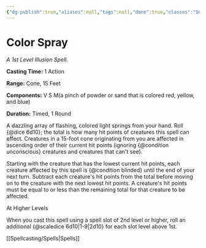 ```yaml
---
{"dg-publish":true,"aliases":null,"tags":null,"done":true,"classes":"Sorcerer, Wizard,","spellLevel":1,"school":"Illusion","source":"PHB","permalink":"/spells/color-spray/","dgHomeLink":false,"dgPassFrontmatter":true}
---
```


# Color Spray
*A 1st Level Illusion Spell.*

**Casting Time:** 1 Action

**Range:** Cone, 15 Feet

**Components:** V S M(a pinch of powder or sand that is colored red, yellow, and blue)

**Duration:** Timed, 1 Round

A dazzling array of flashing, colored light springs from your hand. Roll {@dice 6d10}; the total is how many hit points of creatures this spell can effect. Creatures in a 15-foot cone originating from you are affected in ascending order of their current hit points (ignoring {@condition unconscious} creatures and creatures that can't see).



Starting with the creature that has the lowest current hit points, each creature affected by this spell is {@condition blinded} until the end of your next turn. Subtract each creature's hit points from the total before moving on to the creature with the next lowest hit points. A creature's hit points must be equal to or less than the remaining total for that creature to be affected.

At Higher Levels

When you cast this spell using a spell slot of 2nd level or higher, roll an additional {@scaledice 6d10|1-9|2d10} for each slot level above 1st.

[[Spellcasting/Spells|Spells]]